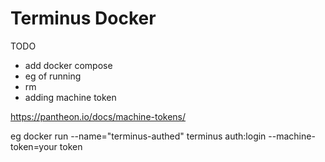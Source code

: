 # Terminus Docker
TODO
* add docker compose
* eg of running
* rm
* adding machine token

https://pantheon.io/docs/machine-tokens/

eg docker run --name="terminus-authed" terminus auth:login --machine-token=your token
